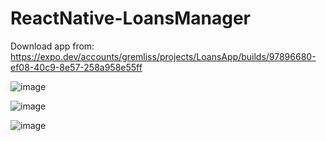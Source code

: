 # ReactNative-LoansManager
Download app from: 
https://expo.dev/accounts/gremliss/projects/LoansApp/builds/97896680-ef08-40c9-8e57-258a958e55ff

![image](https://user-images.githubusercontent.com/75578754/216943512-2c05b02a-d097-4085-b9aa-ef6bb9689a9b.png)

![image](https://user-images.githubusercontent.com/75578754/216943605-c67effe7-0fcb-474f-8334-5257b404aac6.png)

![image](https://user-images.githubusercontent.com/75578754/216943663-dc84e46e-fa53-4f6c-b6c6-ef7d9b464b82.png)

